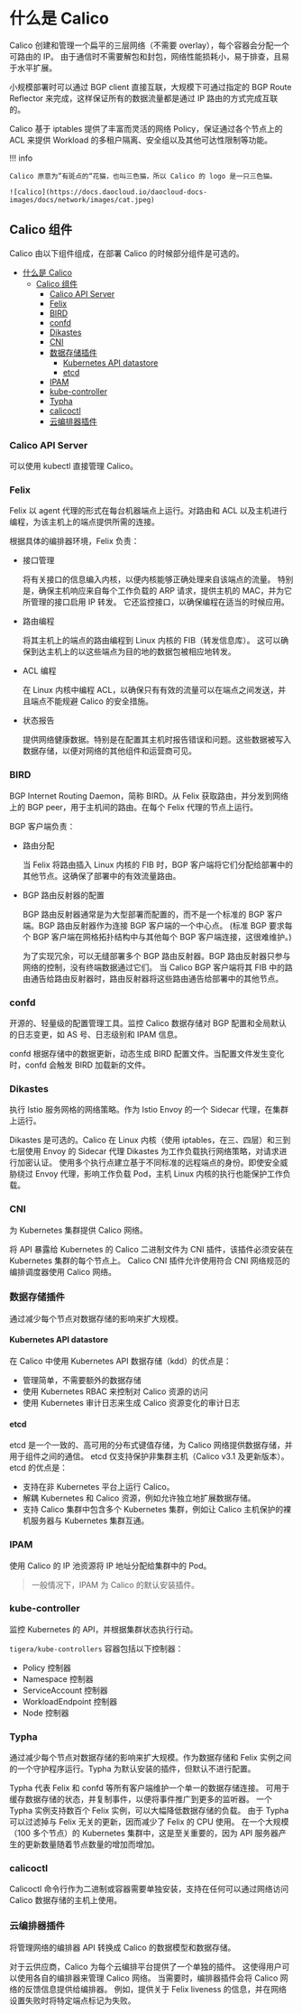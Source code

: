 # 什么是 Calico

Calico 创建和管理一个扁平的三层网络（不需要 overlay），每个容器会分配一个可路由的 IP。
由于通信时不需要解包和封包，网络性能损耗小，易于排查，且易于水平扩展。

小规模部署时可以通过 BGP client 直接互联，大规模下可通过指定的 BGP Route Reflector 来完成，这样保证所有的数据流量都是通过 IP 路由的方式完成互联的。

Calico 基于 iptables 提供了丰富而灵活的网络 Policy，保证通过各个节点上的 ACL 来提供 Workload 的多租户隔离、安全组以及其他可达性限制等功能。

!!! info

    Calico 原意为”有斑点的“花猫，也叫三色猫，所以 Calico 的 logo 是一只三色猫。

    ![calico](https://docs.daocloud.io/daocloud-docs-images/docs/network/images/cat.jpeg)

## Calico 组件

Calico 由以下组件组成，在部署 Calico 的时候部分组件是可选的。

- [什么是 Calico](#calico)
  - [Calico 组件](#calico_1)
    - [Calico API Server](#calico-api-server)
    - [Felix](#felix)
    - [BIRD](#bird)
    - [confd](#confd)
    - [Dikastes](#dikastes)
    - [CNI](#cni)
    - [数据存储插件](#_1)
      - [Kubernetes API datastore](#kubernetes-api-datastore)
      - [etcd](#etcd)
    - [IPAM](#ipam)
    - [kube-controller](#kube-controller)
    - [Typha](#typha)
    - [calicoctl](#calicoctl)
    - [云编排器插件](#_2)

### Calico API Server

可以使用 kubectl 直接管理 Calico。

### Felix

Felix 以 agent 代理的形式在每台机器端点上运行。对路由和 ACL 以及主机进行编程，为该主机上的端点提供所需的连接。

根据具体的编排器环境，Felix 负责：

- 接口管理

    将有关接口的信息编入内核，以便内核能够正确处理来自该端点的流量。
    特别是，确保主机响应来自每个工作负载的 ARP 请求，提供主机的 MAC，并为它所管理的接口启用 IP 转发。
    它还监控接口，以确保编程在适当的时候应用。

- 路由编程

    将其主机上的端点的路由编程到 Linux 内核的 FIB（转发信息库）。
    这可以确保到达主机上的以这些端点为目的地的数据包被相应地转发。

- ACL 编程

    在 Linux 内核中编程 ACL，以确保只有有效的流量可以在端点之间发送，并且端点不能规避 Calico 的安全措施。

- 状态报告

    提供网络健康数据。特别是在配置其主机时报告错误和问题。这些数据被写入数据存储，以便对网络的其他组件和运营商可见。

### BIRD

BGP Internet Routing Daemon，简称 BIRD。从 Felix 获取路由，并分发到网络上的 BGP peer，用于主机间的路由。在每个 Felix 代理的节点上运行。

BGP 客户端负责：

- 路由分配

    当 Felix 将路由插入 Linux 内核的 FIB 时，BGP 客户端将它们分配给部署中的其他节点。这确保了部署中的有效流量路由。

- BGP 路由反射器的配置

    BGP 路由反射器通常是为大型部署而配置的，而不是一个标准的 BGP 客户端。BGP 路由反射器作为连接 BGP 客户端的一个中心点。
    (标准 BGP 要求每个 BGP 客户端在网格拓扑结构中与其他每个 BGP 客户端连接，这很难维护。)

    为了实现冗余，可以无缝部署多个 BGP 路由反射器。BGP 路由反射器只参与网络的控制，没有终端数据通过它们。
    当 Calico BGP 客户端将其 FIB 中的路由通告给路由反射器时，路由反射器将这些路由通告给部署中的其他节点。

### confd

开源的、轻量级的配置管理工具。监控 Calico 数据存储对 BGP 配置和全局默认的日志变更，如 AS 号、日志级别和 IPAM 信息。

confd 根据存储中的数据更新，动态生成 BIRD 配置文件。当配置文件发生变化时，confd 会触发 BIRD 加载新的文件。

### Dikastes

执行 Istio 服务网格的网络策略。作为 Istio Envoy 的一个 Sidecar 代理，在集群上运行。

Dikastes 是可选的。Calico 在 Linux 内核（使用 iptables，在三、四层）和三到七层使用 Envoy 的 Sidecar 代理 Dikastes 为工作负载执行网络策略，对请求进行加密认证。
使用多个执行点建立基于不同标准的远程端点的身份。即使安全威胁绕过 Envoy 代理，影响工作负载 Pod，主机 Linux 内核的执行也能保护工作负载。

### CNI

为 Kubernetes 集群提供 Calico 网络。

将 API 暴露给 Kubernetes 的 Calico 二进制文件为 CNI 插件，该插件必须安装在 Kubernetes 集群的每个节点上。
Calico CNI 插件允许使用符合 CNI 网络规范的编排调度器使用 Calico 网络。

### 数据存储插件

通过减少每个节点对数据存储的影响来扩大规模。

#### Kubernetes API datastore

在 Calico 中使用 Kubernetes API 数据存储（kdd）的优点是：

- 管理简单，不需要额外的数据存储
- 使用 Kubernetes RBAC 来控制对 Calico 资源的访问
- 使用 Kubernetes 审计日志来生成 Calico 资源变化的审计日志

#### etcd

etcd 是一个一致的、高可用的分布式键值存储，为 Calico 网络提供数据存储，并用于组件之间的通信。
etcd 仅支持保护非集群主机（Calico v3.1 及更新版本）。etcd 的优点是：

- 支持在非 Kubernetes 平台上运行 Calico。
- 解耦 Kubernetes 和 Calico 资源，例如允许独立地扩展数据存储。
- 支持 Calico 集群中包含多个 Kubernetes 集群，例如让 Calico 主机保护的裸机服务器与 Kubernetes 集群互通。

### IPAM

使用 Calico 的 IP 池资源将 IP 地址分配给集群中的 Pod。

> 一般情况下，IPAM 为 Calico 的默认安装插件。

### kube-controller

监控 Kubernetes 的 API，并根据集群状态执行行动。

`tigera/kube-controllers` 容器包括以下控制器：

- Policy 控制器
- Namespace 控制器
- ServiceAccount 控制器
- WorkloadEndpoint 控制器
- Node 控制器

### Typha

通过减少每个节点对数据存储的影响来扩大规模。作为数据存储和 Felix 实例之间的一个守护程序运行。Typha 为默认安装的插件，但默认不进行配置。

Typha 代表 Felix 和 confd 等所有客户端维护一个单一的数据存储连接。
可用于缓存数据存储的状态，并复制事件，以便将事件推广到更多的监听器。
一个 Typha 实例支持数百个 Felix 实例，可以大幅降低数据存储的负载。
由于 Typha 可以过滤掉与 Felix 无关的更新，因而减少了 Felix 的 CPU 使用。
在一个大规模（100 多个节点）的 Kubernetes 集群中，这是至关重要的，因为 API 服务器产生的更新数量随着节点数量的增加而增加。

### calicoctl

Calicoctl 命令行作为二进制或容器需要单独安装，支持在任何可以通过网络访问 Calico 数据存储的主机上使用。

### 云编排器插件

将管理网络的编排器 API 转换成 Calico 的数据模型和数据存储。

对于云供应商，Calico 为每个云编排平台提供了一个单独的插件。
这使得用户可以使用各自的编排器来管理 Calico 网络。
当需要时，编排器插件会将 Calico 网络的反馈信息提供给编排器。
例如，提供关于 Felix liveness 的信息，并在网络设置失败时将特定端点标记为失败。
